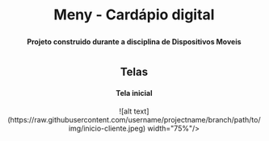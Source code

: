 <div align="center">
    <h1>
        <p>Meny - Cardápio digital</p>
    </h1>
    <h4>
        <p>Projeto construido durante a disciplina de Dispositivos Moveis</p>
    </h4>
</div>

#

<div align="center">
    <h2><p>Telas</p></h2>
    <h4>Tela inicial</h4>
    <p>![alt text](https://raw.githubusercontent.com/username/projectname/branch/path/to/img/inicio-cliente.jpeg) width="75%"/></p>
</div>
